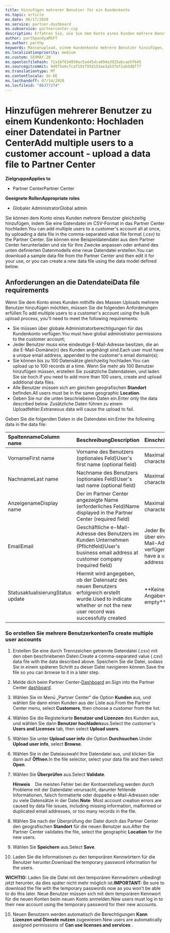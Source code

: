 ```yaml
---
title: Hinzufügen mehrerer Benutzer für ein Kundenkonto
ms.topic: article
ms.date: 06/17/2020
ms.service: partner-dashboard
ms.subservice: partnercenter-csp
description: Erfahren Sie, wie Sie dem Konto eines Kunden mehrere Benutzer gleichzeitig hinzufügen. Laden Sie eine Datendatei mit dem Dateiformat mit Komma getrennten Werten (CSV-Datei) in Partner Center hoch.
author: parthpandyaMSFT
ms.author: parthp
keywords: Massenupload, einem Kundenkonto mehrere Benutzer hinzufügen, Benutzer eines Kunden hinzufügen, Massenupload der Benutzer eines Kunden, Kundenkonto, Kundenbenutzer, Benutzer
ms.localizationpriority: medium
ms.custom: SEOMAY.20
ms.openlocfilehash: 72a1bf634950ac5a445dca894e3925abcae5f645
ms.sourcegitcommit: 9d0f5e6cfcaf191f95d153ae3a53fef1ab3d6f77
ms.translationtype: MT
ms.contentlocale: de-DE
ms.lasthandoff: 07/14/2020
ms.locfileid: "86377274"
---
```

# <a name="add-multiple-users-to-a-customer-account---upload-a-data-file-to-partner-center"></a><span data-ttu-id="2112d-105">Hinzufügen mehrerer Benutzer zu einem Kundenkonto: Hochladen einer Datendatei in Partner Center</span><span class="sxs-lookup"><span data-stu-id="2112d-105">Add multiple users to a customer account - upload a data file to Partner Center</span></span>

<span data-ttu-id="2112d-106">**Zielgruppe**</span><span class="sxs-lookup"><span data-stu-id="2112d-106">**Applies to**</span></span>

- <span data-ttu-id="2112d-107">Partner Center</span><span class="sxs-lookup"><span data-stu-id="2112d-107">Partner Center</span></span>

<span data-ttu-id="2112d-108">**Geeignete Rollen**</span><span class="sxs-lookup"><span data-stu-id="2112d-108">**Appropriate roles**</span></span>

- <span data-ttu-id="2112d-109">Globaler Administrator</span><span class="sxs-lookup"><span data-stu-id="2112d-109">Global admin</span></span>

<span data-ttu-id="2112d-110">Sie können dem Konto eines Kunden mehrere Benutzer gleichzeitig hinzufügen, indem Sie eine Datendatei im CSV-Format in das Partner Center hochladen.</span><span class="sxs-lookup"><span data-stu-id="2112d-110">You can add multiple users to a customer's account all at once, by uploading a data file in the comma-separated value file format (.csv) to the Partner Center.</span></span> <span data-ttu-id="2112d-111">Sie können eine Beispieldatendatei aus dem Partner Center herunterladen und sie für Ihre Zwecke anpassen oder anhand des unten definierten Datenmodells eine neue Datendatei erstellen.</span><span class="sxs-lookup"><span data-stu-id="2112d-111">You can download a sample data file from the Partner Center and then edit it for your use, or you can create a new data file using the data model defined below.</span></span>

## <a name="data-file-requirements"></a><a href="" id="creatingtheimportcsvfile"></a><span data-ttu-id="2112d-112">Anforderungen an die Datendatei</span><span class="sxs-lookup"><span data-stu-id="2112d-112">Data file requirements</span></span>

<span data-ttu-id="2112d-113">Wenn Sie dem Konto eines Kunden mithilfe des Massen Uploads mehrere Benutzer hinzufügen möchten, müssen Sie die folgenden Anforderungen erfüllen:</span><span class="sxs-lookup"><span data-stu-id="2112d-113">To add multiple users to a customer's account using the bulk upload process, you'll need to meet the following requirements:</span></span>

- <span data-ttu-id="2112d-114">Sie müssen über globale Administratorberechtigungen für das Kundenkonto verfügen.</span><span class="sxs-lookup"><span data-stu-id="2112d-114">You must have global administrator permissions to the customer account;</span></span>
- <span data-ttu-id="2112d-115">Jeder Benutzer muss eine eindeutige E-Mail-Adresse besitzen, die an die E-Mail-Domäne(n) des Kunden angehängt sind.</span><span class="sxs-lookup"><span data-stu-id="2112d-115">Each user must have a unique email address, appended to the customer's email domain(s);</span></span>
- <span data-ttu-id="2112d-116">Sie können bis zu 100 Datensätze gleichzeitig hochladen.</span><span class="sxs-lookup"><span data-stu-id="2112d-116">You can upload up to 100 records at a time.</span></span> <span data-ttu-id="2112d-117">Wenn Sie mehr als 100 Benutzer hinzufügen müssen, erstellen Sie zusätzliche Datendateien, und laden Sie sie hoch.</span><span class="sxs-lookup"><span data-stu-id="2112d-117">If you need to add more than 100 users, create and upload additional data files.</span></span>
- <span data-ttu-id="2112d-118">Alle Benutzer müssen sich am gleichen geografischen **Standort** befinden.</span><span class="sxs-lookup"><span data-stu-id="2112d-118">All users must be in the same geographic **Location**.</span></span>
- <span data-ttu-id="2112d-119">Geben Sie nur die unten beschriebenen Daten ein.</span><span class="sxs-lookup"><span data-stu-id="2112d-119">Enter only the data described below.</span></span> <span data-ttu-id="2112d-120">Zusätzliche Daten führen zu einem Uploadfehler.</span><span class="sxs-lookup"><span data-stu-id="2112d-120">Extraneous data will cause the upload to fail.</span></span>

<span data-ttu-id="2112d-121">Geben Sie die folgenden Daten in die Datendatei ein:</span><span class="sxs-lookup"><span data-stu-id="2112d-121">Enter the following data in the data file:</span></span>

| <span data-ttu-id="2112d-122">**Spaltenname**</span><span class="sxs-lookup"><span data-stu-id="2112d-122">**Column name**</span></span> | <span data-ttu-id="2112d-123">**Beschreibung**</span><span class="sxs-lookup"><span data-stu-id="2112d-123">**Description**</span></span>  | <span data-ttu-id="2112d-124">**Einschränkung**</span><span class="sxs-lookup"><span data-stu-id="2112d-124">**Limitation**</span></span>  |
|:-------- |:------  |:----- |
| <span data-ttu-id="2112d-125">Vorname</span><span class="sxs-lookup"><span data-stu-id="2112d-125">First name</span></span>  | <span data-ttu-id="2112d-126">Vorname des Benutzers (optionales Feld)</span><span class="sxs-lookup"><span data-stu-id="2112d-126">User's first name (optional field)</span></span>  | <span data-ttu-id="2112d-127">Maximal 50 Zeichen</span><span class="sxs-lookup"><span data-stu-id="2112d-127">50-character limit</span></span>  |
| <span data-ttu-id="2112d-128">Nachname</span><span class="sxs-lookup"><span data-stu-id="2112d-128">Last name</span></span>  | <span data-ttu-id="2112d-129">Nachname des Benutzers (optionales Feld)</span><span class="sxs-lookup"><span data-stu-id="2112d-129">User's last name (optional field)</span></span>  | <span data-ttu-id="2112d-130">Maximal 50 Zeichen</span><span class="sxs-lookup"><span data-stu-id="2112d-130">50-character limit</span></span>  |
| <span data-ttu-id="2112d-131">Anzeigename</span><span class="sxs-lookup"><span data-stu-id="2112d-131">Display name</span></span>    | <span data-ttu-id="2112d-132">Der im Partner Center angezeigte Name (erforderliches Feld)</span><span class="sxs-lookup"><span data-stu-id="2112d-132">Name displayed in the Partner Center (required field)</span></span>                            | <span data-ttu-id="2112d-133">Maximal 50 Zeichen</span><span class="sxs-lookup"><span data-stu-id="2112d-133">50-character limit</span></span>                         |
| <span data-ttu-id="2112d-134">Email</span><span class="sxs-lookup"><span data-stu-id="2112d-134">Email</span></span>   | <span data-ttu-id="2112d-135">Geschäftliche e-Mail-Adresse des Benutzers im Kunden Unternehmen (Pflichtfeld)</span><span class="sxs-lookup"><span data-stu-id="2112d-135">User's business email address at customer company (required field)</span></span>           | <span data-ttu-id="2112d-136">Jeder Benutzer muss über eine eindeutige E-Mail-Adresse verfügen.</span><span class="sxs-lookup"><span data-stu-id="2112d-136">Each user must have a unique email address</span></span> |
| <span data-ttu-id="2112d-137">Statusaktualisierung</span><span class="sxs-lookup"><span data-stu-id="2112d-137">Status update</span></span>   | <span data-ttu-id="2112d-138">Hiermit wird angegeben, ob der Datensatz des neuen Benutzers erfolgreich erstellt wurde.</span><span class="sxs-lookup"><span data-stu-id="2112d-138">Used to indicate whether or not the new user record was successfully created</span></span> | <span data-ttu-id="2112d-139">\*\*Keine Angabe\*\*</span><span class="sxs-lookup"><span data-stu-id="2112d-139">\*\*Leave empty\*\*</span></span>                        |

### <a name="to-create-multiple-user-accounts"></a><a href="" id="createmultipleuseraccounts"></a><span data-ttu-id="2112d-140">So erstellen Sie mehrere Benutzerkonten</span><span class="sxs-lookup"><span data-stu-id="2112d-140">To create multiple user accounts</span></span>

<a href="" id="creatingtheaccounts"></a>

1. <span data-ttu-id="2112d-141">Erstellen Sie eine durch Trennzeichen getrennte Datendatei (.csv) mit den oben beschriebenen Daten.</span><span class="sxs-lookup"><span data-stu-id="2112d-141">Create a comma-separated value (.csv) data file with the data described above.</span></span> <span data-ttu-id="2112d-142">Speichern Sie die Datei, sodass Sie in einem späteren Schritt zu dieser Datei navigieren können.</span><span class="sxs-lookup"><span data-stu-id="2112d-142">Save the file so you can browse to it in a later step.</span></span>

2. <span data-ttu-id="2112d-143">Melde dich beim Partner Center-[Dashboard](https://partner.microsoft.com/dashboard) an.</span><span class="sxs-lookup"><span data-stu-id="2112d-143">Sign into the Partner Center [dashboard](https://partner.microsoft.com/dashboard).</span></span>

3. <span data-ttu-id="2112d-144">Wählen Sie im Menü „Partner Center“ die Option **Kunden** aus, und wählen Sie dann einen Kunden aus der Liste aus.</span><span class="sxs-lookup"><span data-stu-id="2112d-144">From the Partner Center menu, select **Customers**, then choose a customer from the list.</span></span>

4. <span data-ttu-id="2112d-145">Wählen Sie die Registerkarte **Benutzer und Lizenzen** des Kunden aus, und wählen Sie dann **Benutzer hochladen**aus.</span><span class="sxs-lookup"><span data-stu-id="2112d-145">Select the customer's **Users and Licenses** tab, then select **Upload users**.</span></span>

5. <span data-ttu-id="2112d-146">Wählen Sie unter **Upload user info** die Option **Durchsuchen**.</span><span class="sxs-lookup"><span data-stu-id="2112d-146">Under **Upload user info**, select **Browse**.</span></span>

6. <span data-ttu-id="2112d-147">Wählen Sie in der Dateiauswahl Ihre Datendatei aus, und klicken Sie dann auf **Öffnen**.</span><span class="sxs-lookup"><span data-stu-id="2112d-147">In the file selector, select your data file and then select **Open**.</span></span>

7. <span data-ttu-id="2112d-148">Wählen Sie **Überprüfen** aus.</span><span class="sxs-lookup"><span data-stu-id="2112d-148">Select **Validate**.</span></span>

    <span data-ttu-id="2112d-149">**Hinweis**    Die meisten Fehler bei der Kontoerstellung werden durch Probleme mit der Datendatei verursacht, darunter fehlende Informationen, falsch formatierte oder doppelte e-Mail-Adressen oder zu viele Datensätze in der Datei.</span><span class="sxs-lookup"><span data-stu-id="2112d-149">**Note**  Most account creation errors are caused by data file issues, including missing information, malformed or duplicated email addresses, or too many records in the file.</span></span>

8. <span data-ttu-id="2112d-150">Wählen Sie nach der Überprüfung der Datei durch das Partner Center den geografischen **Standort** für die neuen Benutzer aus.</span><span class="sxs-lookup"><span data-stu-id="2112d-150">After the Partner Center validates the file, select the geographic **Location** for the new users.</span></span>
9. <span data-ttu-id="2112d-151">Wählen Sie **Speichern** aus.</span><span class="sxs-lookup"><span data-stu-id="2112d-151">Select **Save**.</span></span>
10. <span data-ttu-id="2112d-152">Laden Sie die Informationen zu den temporären Kennwörtern für die Benutzer herunter.</span><span class="sxs-lookup"><span data-stu-id="2112d-152">Download the temporary password information for the users.</span></span>

<span data-ttu-id="2112d-153">**WICHTIG:** Laden Sie die Datei mit den temporären Kennwörtern unbedingt jetzt herunter, da dies später nicht mehr möglich ist.</span><span class="sxs-lookup"><span data-stu-id="2112d-153">**IMPORTANT:** Be sure to download the file with the temporary passwords now as you won't be able to do this later.</span></span> <span data-ttu-id="2112d-154">Neue Benutzer müssen sich mit dem temporären Kennwort für die neuen Konten beim neuen Konto anmelden.</span><span class="sxs-lookup"><span data-stu-id="2112d-154">New users must log in to their new account using the temporary password for their new accounts.</span></span>

10. <span data-ttu-id="2112d-155">Neuen Benutzern werden automatisch die Berechtigungen **Kann Lizenzen und Dienste nutzen** zugewiesen.</span><span class="sxs-lookup"><span data-stu-id="2112d-155">New users are automatically assigned permissions of **Can use licenses and services** .</span></span> 

 

 



